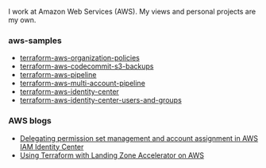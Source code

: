 I work at Amazon Web Services (AWS). My views and personal projects are my own.

### aws-samples

- [terraform-aws-organization-policies](https://github.com/aws-samples/terraform-aws-organization-policies)
- [terraform-aws-codecommit-s3-backups](https://github.com/aws-samples/terraform-aws-codecommit-s3-backups)
- [terraform-aws-pipeline](https://github.com/aws-samples/terraform-aws-pipeline/)
- [terraform-aws-multi-account-pipeline](https://github.com/aws-samples/terraform-aws-multi-account-pipeline)
- [terraform-aws-identity-center](https://github.com/aws-samples/terraform-aws-identity-center)
- [terraform-aws-identity-center-users-and-groups](https://github.com/aws-samples/terraform-aws-identity-center-users-and-groups)


### AWS blogs

- [Delegating permission set management and account assignment in AWS IAM Identity Center](https://aws.amazon.com/blogs/security/delegating-permission-set-management-and-account-assignment-in-aws-iam-identity-center/)
- [Using Terraform with Landing Zone Accelerator on AWS](https://aws.amazon.com/blogs/mt/using-terraform-with-landing-zone-accelerator-on-aws/)

<!--
**jakebark/jakebark** is a ✨ _special_ ✨ repository because its `README.md` (this file) appears on your GitHub profile.

Here are some ideas to get you started:

- 🔭 I’m currently working on ...
- 🌱 I’m currently learning ...
- 👯 I’m looking to collaborate on ...
- 🤔 I’m looking for help with ...
- 💬 Ask me about ...
- 📫 How to reach me: ...
- 😄 Pronouns: ...
- ⚡ Fun fact: ...
-->
